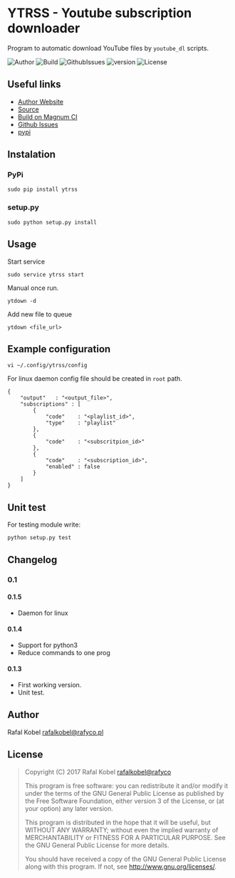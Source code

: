 # YTRSS - Youtube subscription downloader

Program to automatic download YouTube files by ```youtube_dl``` scripts.

![Author](https://img.shields.io/badge/author-Rafa%C5%82%20Kobel-blue.svg)
![Build](https://img.shields.io/magnumci/ci/49f620081981f2d89f90e45f705715be.svg)
![GithubIssues](https://img.shields.io/github/issues/rafyco/ytrss.svg)
![version](https://img.shields.io/pypi/v/ytrss.svg)
![License](https://img.shields.io/badge/license-GNU-blue.svg)

## Useful links

* [Author Website](http://rafyco.pl)
* [Source](https://github.com/rafyco/ytrss)
* [Build on Magnum CI](https://magnum-ci.com/public/6235732918b5c621d0bf/builds)
* [Github Issues](https://github.com/rafyco/ytrss/issues)
* [pypi](https://pypi.python.org/pypi/ytrss/)

## Instalation

### PyPi

    sudo pip install ytrss

### setup.py

    sudo python setup.py install

## Usage

Start service

    sudo service ytrss start

Manual once run.
    
    ytdown -d
    
Add new file to queue
    
    ytdown <file_url>

## Example configuration

    vi ~/.config/ytrss/config
    
For linux daemon config file should be created in ```root``` path.


```
{
    "output"   : "<output_file>",
    "subscriptions" : [
        {
            "code"    : "<playlist_id>",
            "type"    : "playlist"
        },
        {
            "code"    : "<subscritpion_id>"
        },
        {
            "code"    : "<subscription_id>", 
            "enabled" : false
        }
    ]
}

```

## Unit test

For testing module write:

    python setup.py test

## Changelog

### 0.1

#### 0.1.5

* Daemon for linux

#### 0.1.4

* Support for python3
* Reduce commands to one prog 

#### 0.1.3

* First working version.
* Unit test.

## Author

Rafal Kobel <rafalkobel@rafyco.pl>

## License

>    Copyright (C) 2017  Rafal Kobel <rafalkobel@rafyco>
>
>    This program is free software: you can redistribute it and/or modify
>    it under the terms of the GNU General Public License as published by
>    the Free Software Foundation, either version 3 of the License, or
>    (at your option) any later version.
>
>    This program is distributed in the hope that it will be useful,
>    but WITHOUT ANY WARRANTY; without even the implied warranty of
>    MERCHANTABILITY or FITNESS FOR A PARTICULAR PURPOSE.  See the
>    GNU General Public License for more details.
>
>    You should have received a copy of the GNU General Public License
>    along with this program.  If not, see <http://www.gnu.org/licenses/>.
